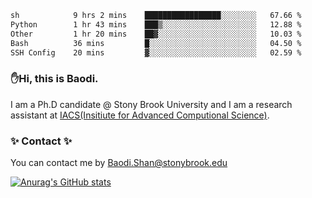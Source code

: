 <!--START_SECTION:waka-->

```txt
sh            9 hrs 2 mins    █████████████████░░░░░░░░   67.66 %
Python        1 hr 43 mins    ███▒░░░░░░░░░░░░░░░░░░░░░   12.88 %
Other         1 hr 20 mins    ██▓░░░░░░░░░░░░░░░░░░░░░░   10.03 %
Bash          36 mins         █░░░░░░░░░░░░░░░░░░░░░░░░   04.50 %
SSH Config    20 mins         ▓░░░░░░░░░░░░░░░░░░░░░░░░   02.59 %
```

<!--END_SECTION:waka-->

### ✋Hi, this is Baodi. 

I am a Ph.D candidate @ Stony Brook University and I am a research assistant at [IACS(Insitiute for Advanced Computional Science)](https://iacs.stonybrook.edu/).

### ✨ Contact ✨

You can contact me by [Baodi.Shan@stonybrook.edu](mailto:Baodi.Shan@stonybrook.edu)

[![Anurag's GitHub stats](https://github-readme-stats.vercel.app/api?username=lwshanbd&theme=jolly&show_icons=true&count_private=true&include_all_commits=true)](https://github.com/anuraghazra/github-readme-stats)



<!--
**lwshanbd/lwshanbd** is a ✨ _special_ ✨ repository because its `README.md` (this file) appears on your GitHub profile.

Here are some ideas to get you started:

- 🔭 I’m currently working on ...
- 🌱 I’m currently learning ...
- 👯 I’m looking to collaborate on ...
- 🤔 I’m looking for help with ...
- 💬 Ask me about ...
- 📫 How to reach me: ...
- 😄 Pronouns: ...
- ⚡ Fun fact: ...
-->
